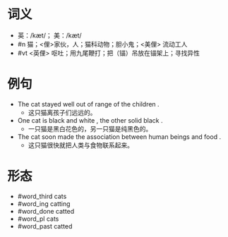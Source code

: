# 词义
- 英：/kæt/； 美：/kæt/
- #n 猫；<俚>家伙，人；猫科动物；胆小鬼；<美俚> 流动工人
- #vt <英俚> 呕吐；用九尾鞭打；把（锚）吊放在锚架上；寻找异性
# 例句
- The cat stayed well out of range of the children .
	- 这只猫离孩子们远远的。
- One cat is black and white , the other solid black .
	- 一只猫是黑白花色的，另一只猫是纯黑色的。
- The cat soon made the association between human beings and food .
	- 这只猫很快就把人类与食物联系起来。
# 形态
- #word_third cats
- #word_ing catting
- #word_done catted
- #word_pl cats
- #word_past catted
